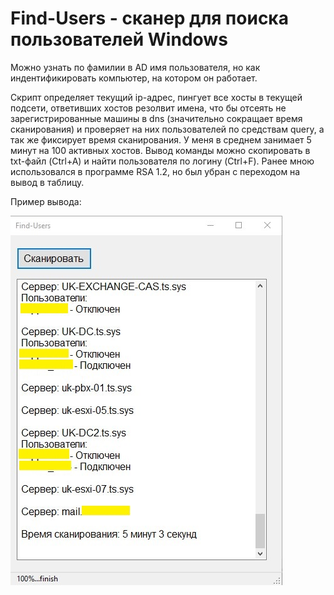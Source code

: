 # Find-Users - сканер для поиска пользователей Windows
Можно узнать по фамилии в AD имя пользователя, но как индентификировать компьютер, на котором он работает.

Скрипт определяет текущий ip-адрес, пингует все хосты в текущей подсети, ответивших хостов резолвит имена, что бы отсеять не зарегистрированные машины в dns (значительно сокращает время сканирования) и проверяет на них пользователей по средствам query, а так же фиксирует время сканирования. У меня в среднем занимает 5 минут на 100 активных хостов. Вывод команды можно скопировать в txt-файл (Ctrl+A) и найти пользователя по логину (Ctrl+F). Ранее мною использовался в программе RSA 1.2, но был убран с переходом на вывод в таблицу.

Пример вывода:

![Image alt](https://github.com/Lifailon/Find-Users/blob/rsa/interface.jpg)
